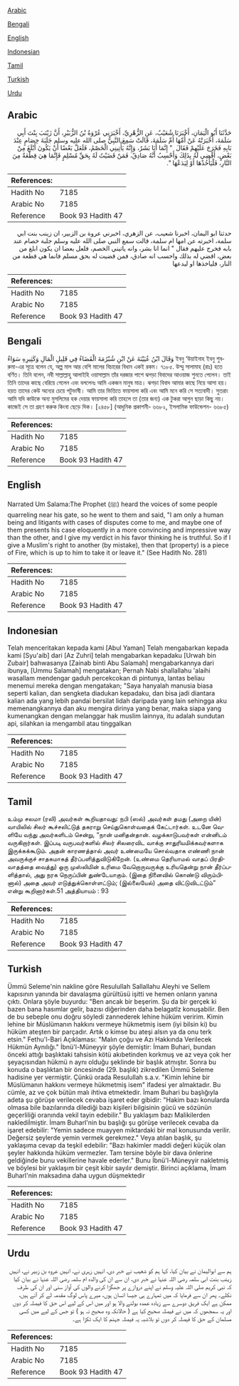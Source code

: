[Arabic](#arabic)

[Bengali](#bengali)

[English](#english)

[Indonesian](#indonesian)

[Tamil](#tamil)

[Turkish](#turkish)

[Urdu](#urdu)

## Arabic


<div dir="rtl" lang="ar" style={{fontSize:'larger',backgroundColor:'#f8f9fa',padding:20}}>
حَدَّثَنَا أَبُو الْيَمَانِ، أَخْبَرَنَا شُعَيْبٌ، عَنِ الزُّهْرِيِّ، أَخْبَرَنِي عُرْوَةُ بْنُ الزُّبَيْرِ، أَنَّ زَيْنَبَ بِنْتَ أَبِي سَلَمَةَ، أَخْبَرَتْهُ عَنْ أُمِّهَا أُمِّ سَلَمَةَ، قَالَتْ سَمِعَ النَّبِيُّ صلى الله عليه وسلم جَلَبَةَ خِصَامٍ عِنْدَ بَابِهِ فَخَرَجَ عَلَيْهِمْ فَقَالَ ‏ "‏ إِنَّمَا أَنَا بَشَرٌ، وَإِنَّهُ يَأْتِينِي الْخَصْمُ، فَلَعَلَّ بَعْضًا أَنْ يَكُونَ أَبْلَغَ مِنْ بَعْضٍ، أَقْضِي لَهُ بِذَلِكَ وَأَحْسِبُ أَنَّهُ صَادِقٌ، فَمَنْ قَضَيْتُ لَهُ بِحَقِّ مُسْلِمٍ فَإِنَّمَا هِيَ قِطْعَةٌ مِنَ النَّارِ، فَلْيَأْخُذْهَا أَوْ لِيَدَعْهَا ‏"‏‏.‏
</div>
<div style={{backgroundColor:'#f8f9fa',padding:20, marginBottom: 10}}><table> <thead> <tr> <th>References:</th> <th></th> </tr> </thead> <tbody><tr><td>Hadith No</td><td>7185</td></tr><tr><td>Arabic No</td><td>7185</td></tr><tr><td>Reference</td><td>Book 93 Hadith 47</td></tr></tbody></table></div>


<div dir="rtl" lang="ar" style={{fontSize:'larger',backgroundColor:'#f8f9fa',padding:20}}>
حدثنا ابو اليمان، اخبرنا شعيب، عن الزهري، اخبرني عروة بن الزبير، ان زينب بنت ابي سلمة، اخبرته عن امها ام سلمة، قالت سمع النبي صلى الله عليه وسلم جلبة خصام عند بابه فخرج عليهم فقال " انما انا بشر، وانه ياتيني الخصم، فلعل بعضا ان يكون ابلغ من بعض، اقضي له بذلك واحسب انه صادق، فمن قضيت له بحق مسلم فانما هي قطعة من النار، فلياخذها او ليدعها
</div>
<div style={{backgroundColor:'#f8f9fa',padding:20, marginBottom: 10}}><table> <thead> <tr> <th>References:</th> <th></th> </tr> </thead> <tbody><tr><td>Hadith No</td><td>7185</td></tr><tr><td>Arabic No</td><td>7185</td></tr><tr><td>Reference</td><td>Book 93 Hadith 47</td></tr></tbody></table></div>

## Bengali


<div dir="ltr" lang="bn" style={{fontSize:'larger',backgroundColor:'#f8f9fa',padding:20}}>
وَقَالَ ابْنُ عُيَيْنَةَ عَنْ ابْنِ شُبْرُمَةَ الْقَضَاءُ فِي قَلِيلِ الْمَالِ وَكَثِيرِهِ سَوَاءٌ ইবনু ‘উয়াইনাহ ইবনু শুবরুমা-এর সূত্রে বলেন যে, অল্প মাল আর বেশি মালের বিচারের বিধান একই রকম। ৭১৮৫. উম্মু সালামাহ (রাঃ) হতে বর্ণিত। তিনি বলেন, নবী সাল্লাল্লাহু আলাইহি ওয়াসাল্লাম তাঁর দরজার পাশে ঝগড়া বিবাদের আওয়াজ শুনতে পেলেন। তাই তিনি তাদের কাছে বেরিয়ে গেলেন এবং বললেনঃ আমি একজন মানুষ মাত্র। ঝগড়া বিবাদ আমার কাছে নিয়ে আসা হয়। হয়ত তাদের কেউ অন্যের চেয়ে পটুভাষী। আমি তার ভিত্তিতে ফায়সালা করি এবং আমি মনে করি সে সত্যবাদী। সুতরাং আমি যদি কাউকে অন্য মুসলিমের হক দেয়ার ফায়সালা করি তাহলে তা (তার জন্য) এক টুকরা আগুন ছাড়া কিছু নয়। কাজেই সে তা গ্রহণ করুক কিংবা ছেড়ে দিক। [২৪৫৮] (আধুনিক প্রকাশনী- ৬৬৮২, ইসলামিক ফাউন্ডেশন- ৬৬৮৫)
</div>
<div style={{backgroundColor:'#f8f9fa',padding:20, marginBottom: 10}}><table> <thead> <tr> <th>References:</th> <th></th> </tr> </thead> <tbody><tr><td>Hadith No</td><td>7185</td></tr><tr><td>Arabic No</td><td>7185</td></tr><tr><td>Reference</td><td>Book 93 Hadith 47</td></tr></tbody></table></div>

## English


<div dir="ltr" lang="en" style={{fontSize:'larger',backgroundColor:'#f8f9fa',padding:20}}>
Narrated Um Salama:The Prophet (ﷺ) heard the voices of some people quarreling near his gate, so he went to them and said, "I am only a human being and litigants with cases of disputes come to me, and maybe one of them presents his case eloquently in a more convincing and impressive way than the other, and I give my verdict in his favor thinking he is truthful. So if I give a Muslim's right to another (by mistake), then that (property) is a piece of Fire, which is up to him to take it or leave it." (See Hadith No. 281)
</div>
<div style={{backgroundColor:'#f8f9fa',padding:20, marginBottom: 10}}><table> <thead> <tr> <th>References:</th> <th></th> </tr> </thead> <tbody><tr><td>Hadith No</td><td>7185</td></tr><tr><td>Arabic No</td><td>7185</td></tr><tr><td>Reference</td><td>Book 93 Hadith 47</td></tr></tbody></table></div>

## Indonesian


<div dir="ltr" lang="id" style={{fontSize:'larger',backgroundColor:'#f8f9fa',padding:20}}>
Telah menceritakan kepada kami [Abul Yaman] Telah mengabarkan kepada kami [Syu'aib] dari [Az Zuhri] telah mengabarkan kepadaku [Urwah bin Zubair] bahwasanya [Zainab binti Abu Salamah] mengabarkannya dari ibunya, [Ummu Salamah] mengatakan; Pernah Nabi shallallahu 'alaihi wasallam mendengar gaduh percekcokan di pintunya, lantas beliau menemui mereka dengan mengatakan; "Saya hanyalah manusia biasa seperti kalian, dan sengketa diadukan kepadaku, dan bisa jadi diantara kalian ada yang lebih pandai bersilat lidah daripada yang lain sehingga aku memenangkannya dan aku mengira dirinya yang benar, maka siapa yang kumenangkan dengan melanggar hak muslim lainnya, itu adalah sundutan api, silahkan ia mengambil atau tinggalkan
</div>
<div style={{backgroundColor:'#f8f9fa',padding:20, marginBottom: 10}}><table> <thead> <tr> <th>References:</th> <th></th> </tr> </thead> <tbody><tr><td>Hadith No</td><td>7185</td></tr><tr><td>Arabic No</td><td>7185</td></tr><tr><td>Reference</td><td>Book 93 Hadith 47</td></tr></tbody></table></div>

## Tamil


<div dir="ltr" lang="ta" style={{fontSize:'larger',backgroundColor:'#f8f9fa',padding:20}}>
உம்மு சலமா (ரலி) அவர்கள் கூறியதாவது: நபி (ஸல்) அவர்கள் தமது (அறை யின்) வாயிலில் சிலர் கூச்சலிட்டுத் தகராறு செய்துகொள்வதைக் கேட்டார்கள். உடனே வெளியே வந்து அவர்களிடம் சென்று, “நான் மனிதன்தான். வழக்காடுபவர்கள் என்னிடம் வருகிறார்கள். இப்படி வருபவர்களில் சிலர் சிலரைவிட வாக்கு சாதுரியமிக்கவர்களாக இருக்கக்கூடும். அதன் காரணத்தால் அவர் உண்மையே சொல்வதாக எண்ணி நான் அவருக்குச் சாதகமாகத் தீர்ப்பளித்துவிடுகிறேன். (உண்மை தெரியாமல் வாதப் பிரதிவாதத்தை வைத்து) ஒரு முஸ்லிமின் உரிமை வேறொருவருக்கு உரியதென்று நான் தீர்ப்பளித்தால், அது நரக நெருப்பின் துண்டேயாகும். (இதை நினைவில் கொண்டு விரும்பினால்) அதை அவர் எடுத்துக்கொள்ளட்டும்; (இல்லையேல்) அதை விட்டுவிடட்டும்” என்று கூறினார்கள்.51 அத்தியாயம் : 93
</div>
<div style={{backgroundColor:'#f8f9fa',padding:20, marginBottom: 10}}><table> <thead> <tr> <th>References:</th> <th></th> </tr> </thead> <tbody><tr><td>Hadith No</td><td>7185</td></tr><tr><td>Arabic No</td><td>7185</td></tr><tr><td>Reference</td><td>Book 93 Hadith 47</td></tr></tbody></table></div>

## Turkish


<div dir="ltr" lang="tr" style={{fontSize:'larger',backgroundColor:'#f8f9fa',padding:20}}>
Ümmü Seleme'nin nakline göre Resulullah Sallallahu Aleyhi ve Sellem kapısının yanında bir davalaşma gürültüsü işitti ve hemen onların yanına çıktı. Onlara şöyle buyurdu: "Ben ancak bir beşerim. Şu da bir gerçek ki bazen bana hasımlar gelir, bazısı diğerinden daha belagatlz konuşabilir. Ben de bu sebeple onu doğru söyledi zannederek lehine hüküm veririm. Kimin lehine bir Müslümanın hakkını vermeye hükmetmiş isem (iyi bilsin ki) bu hüküm ateşten bir parçadır. Artık o kimse bu ateşi alsın ya da onu terk etsin." Fethu'l-Bari Açıklaması: "Malın çoğu ve Azı Hakkında Verilecek Hükmün Aynılığı." İbnü'l-Müneyyir şöyle demiştir: İmam Buhari, bundan önceki attığı başlıktaki tahsisin kötü akıbetinden korkmuş ve az veya çok her şeyaçısından hükmü n aynı olduğu şeklinde bir başlık atmıştır. Sonra bu konuda o başlıktan bir öncesinde (29. başlık) zikredilen Ümmü Seleme hadisine yer vermiştir. Çünkü orada Resulullah s.a.v. "Kimin lehine bir Müslümanın hakkını vermeye hükmetmiş isem" ifadesi yer almaktadır. Bu cümle, az ve çok bütün malı ihtiva etmektedir. İmam Buhari bu başlığıyla adeta şu görüşe verilecek cevaba işaret eder gibidir: "Hakim bazı konularda olmasa bile bazılarında dilediği bazı kişileri bilgisinin gücü ve sözünün geçerliliği oranında vekil tayin edebilir." Bu yaklaşım bazı Malikilerden naklediİmiştir. İmam Buharl'nin bu başlığı şu görüşe verilecek cevaba da işaret edebilir: "Yemin sadece muayyen miktardaki bir mal konusunda verilir. Değersiz şeylerde yemin vermek gerekmez." Veya atılan başlık, şu yaklaşıma cevap da teşkil edebilir: "Bazı hakimler maddi değeri küçük olan şeyler hakkında hüküm vermezler. Tam tersine böyle bir dava önlerine geldiğinde bunu vekillerine havale ederler." Bunu İbnü'l-Müneyyir nakletmiş ve böylesi bir yaklaşım bir çeşit kibir sayılır demiştir. Birinci açıklama, İmam Buharl'nin maksadına daha uygun düşmektedir
</div>
<div style={{backgroundColor:'#f8f9fa',padding:20, marginBottom: 10}}><table> <thead> <tr> <th>References:</th> <th></th> </tr> </thead> <tbody><tr><td>Hadith No</td><td>7185</td></tr><tr><td>Arabic No</td><td>7185</td></tr><tr><td>Reference</td><td>Book 93 Hadith 47</td></tr></tbody></table></div>

## Urdu


<div dir="rtl" lang="ur" style={{fontSize:'larger',backgroundColor:'#f8f9fa',padding:20}}>
ہم سے ابوالیمان نے بیان کیا، کہا ہم کو شعیب نے خبر دی، انہیں زہری نے، انہیں عروہ بن زبیر نے، انہیں زینب بنت ابی سلمہ رضی اللہ عنہا نے خبر دی، ان سے ان کی والدہ ام سلمہ رضی اللہ عنہا نے بیان کیا کہ نبی کریم صلی اللہ علیہ وسلم نے اپنے دروازے پر جھگڑا کرنے والوں کی آواز سنی اور ان کی طرف نکلے۔ پھر ان سے فرمایا کہ میں تمہارے ہی جیسا انسان ہوں، میرے پاس لوگ مقدمہ لے کر آتے ہیں، ممکن ہے ایک فریق دوسرے سے زیادہ عمدہ بولنے والا ہو اور میں اس کے لیے اس حق کا فیصلہ کر دوں اور یہ سمجھوں کہ میں نے فیصلہ صحیح کیا ہے ( حالانکہ وہ صحیح نہ ہو ) تو جس کے لیے میں کسی مسلمان کے حق کا فیصلہ کر دوں تو بلاشبہ یہ فیصلہ جہنم کا ایک ٹکڑا ہے۔
</div>
<div style={{backgroundColor:'#f8f9fa',padding:20, marginBottom: 10}}><table> <thead> <tr> <th>References:</th> <th></th> </tr> </thead> <tbody><tr><td>Hadith No</td><td>7185</td></tr><tr><td>Arabic No</td><td>7185</td></tr><tr><td>Reference</td><td>Book 93 Hadith 47</td></tr></tbody></table></div>